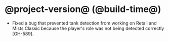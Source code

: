 # @project-version@ (@build-time@)

* Fixed a bug that prevented tank detection from working on Retail and Mists Classic because the player's role was not being detected correctly [GH-589].